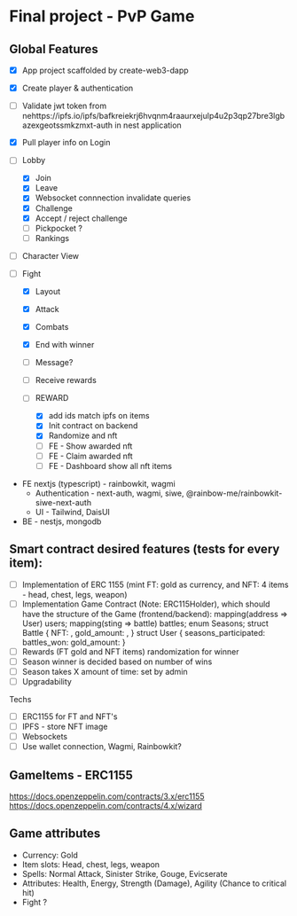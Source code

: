 # Final project - PvP Game

## Global Features

- [x] App project scaffolded by create-web3-dapp
- [x] Create player & authentication
- [ ] Validate jwt token from nehttps://ipfs.io/ipfs/bafkreiekrj6hvqnm4raaurxejulp4u2p3qp27bre3lgbazexgeotssmkzmxt-auth in nest application
- [x] Pull player info on Login
- [ ] Lobby
  - [x] Join
  - [x] Leave
  - [x] Websocket connnection invalidate queries
  - [x] Challenge
  - [x] Accept / reject challenge
  - [ ] Pickpocket ?
  - [ ] Rankings
- [ ] Character View
- [ ] Fight

  - [x] Layout
  - [x] Attack
  - [x] Combats
  - [x] End with winner
  - [ ] Message?
  - [ ] Receive rewards

  - [ ] REWARD
    - [x] add ids match ipfs on items
    - [x] Init contract on backend
    - [x] Randomize and nft
    - [ ] FE - Show awarded nft
    - [ ] FE - Claim awarded nft
    - [ ] FE - Dashboard show all nft items

- FE nextjs (typescript) - rainbowkit, wagmi
  - Authentication - next-auth, wagmi, siwe, @rainbow-me/rainbowkit-siwe-next-auth
  - UI - Tailwind, DaisUI
- BE - nestjs, mongodb

## Smart contract desired features (tests for every item):

- [ ] Implementation of ERC 1155 (mint FT: gold as currency, and NFT: 4 items - head, chest, legs, weapon)
- [ ] Implementation Game Contract (Note: ERC115Holder), which should have the structure of the Game (frontend/backend):
      mapping(address => User) users;
      mapping(sting => battle) battles;
      enum Seasons;
      struct Battle {
      NFT: ,
      gold_amount: ,
      }
      struct User {
      seasons_participated:
      battles_won:
      gold_amount:
      }
- [ ] Rewards (FT gold and NFT items) randomization for winner
- [ ] Season winner is decided based on number of wins
- [ ] Season takes X amount of time: set by admin
- [ ] Upgradability

Techs

- [ ] ERC1155 for FT and NFT's
- [ ] IPFS - store NFT image
- [ ] Websockets
- [ ] Use wallet connection, Wagmi, Rainbowkit?

## GameItems - ERC1155

https://docs.openzeppelin.com/contracts/3.x/erc1155
https://docs.openzeppelin.com/contracts/4.x/wizard

## Game attributes

- Currency: Gold
- Item slots: Head, chest, legs, weapon
- Spells: Normal Attack, Sinister Strike, Gouge, Evicserate
- Attributes: Health, Energy, Strength (Damage), Agility (Chance to critical hit)
- Fight ?

